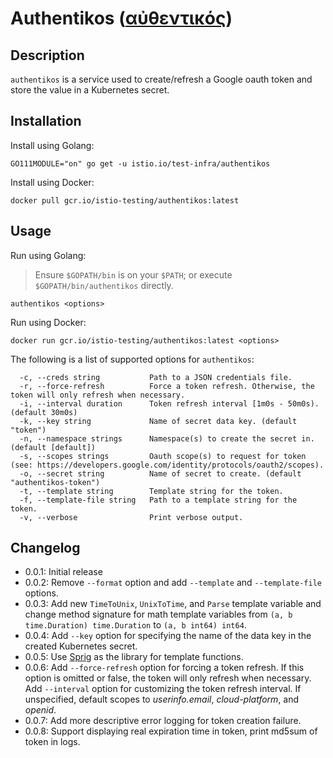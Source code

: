 # Authentikos ([αὐθεντικός](https://en.wikipedia.org/wiki/Authentication))

## Description

`authentikos` is a service used to create/refresh a Google oauth token and store the value in a Kubernetes secret.

## Installation

Install using Golang:

```shell
GO111MODULE="on" go get -u istio.io/test-infra/authentikos
```

Install using Docker:

```shell
docker pull gcr.io/istio-testing/authentikos:latest
```

## Usage

Run using Golang:
> Ensure `$GOPATH/bin` is on your `$PATH`; or execute `$GOPATH/bin/authentikos` directly.

```shell
authentikos <options>
```

Run using Docker:

```shell
docker run gcr.io/istio-testing/authentikos:latest <options>
```

The following is a list of supported options for `authentikos`:

```console
  -c, --creds string           Path to a JSON credentials file.
  -r, --force-refresh          Force a token refresh. Otherwise, the token will only refresh when necessary.
  -i, --interval duration      Token refresh interval [1m0s - 50m0s). (default 30m0s)
  -k, --key string             Name of secret data key. (default "token")
  -n, --namespace strings      Namespace(s) to create the secret in. (default [default])
  -s, --scopes strings         Oauth scope(s) to request for token (see: https://developers.google.com/identity/protocols/oauth2/scopes).
  -o, --secret string          Name of secret to create. (default "authentikos-token")
  -t, --template string        Template string for the token.
  -f, --template-file string   Path to a template string for the token.
  -v, --verbose                Print verbose output.
```

## Changelog

- 0.0.1: Initial release
- 0.0.2: Remove `--format` option and add `--template` and `--template-file` options.
- 0.0.3: Add new `TimeToUnix`, `UnixToTime`, and `Parse` template variable and change method signature for math template variables from `(a, b time.Duration) time.Duration` to `(a, b int64) int64`.
- 0.0.4: Add `--key` option for specifying the name of the data key in the created Kubernetes secret.
- 0.0.5: Use [Sprig](http://masterminds.github.io/sprig/) as the library for template functions.
- 0.0.6: Add `--force-refresh` option for forcing a token refresh. If this option is omitted or false, the token will only refresh when necessary. Add `--interval` option for customizing the token refresh interval. If unspecified, default scopes to _userinfo.email_, _cloud-platform_, and _openid_.
- 0.0.7: Add more descriptive error logging for token creation failure.
- 0.0.8: Support displaying real expiration time in token, print md5sum of token in logs.

